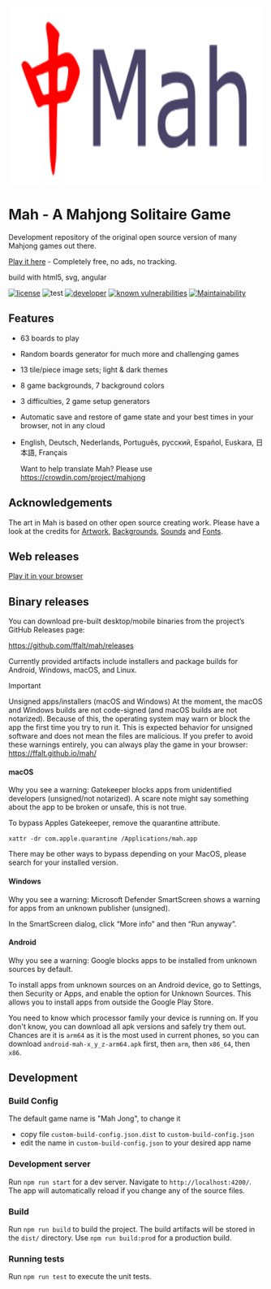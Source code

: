 <div align="center">
	<img width="500" height="350" src="logo.svg" alt="Mah">
</div>

# Mah - A Mahjong Solitaire Game

Development repository of the original open source version of many Mahjong games out there.

[Play it here](https://ffalt.github.io/mah/) - Completely free, no ads, no tracking.

build with html5, svg, angular

[![license](https://img.shields.io/github/license/ffalt/mah.svg)](http://opensource.org/licenses/MIT)
![test](https://github.com/ffalt/mah/workflows/test/badge.svg)
[![developer](https://img.shields.io/badge/developer-awesome-brightgreen.svg)](https://github.com/ffalt/mah)
[![known vulnerabilities](https://snyk.io/test/github/ffalt/mah/badge.svg)](https://snyk.io/test/github/ffalt/mah)
[![Maintainability](https://qlty.sh/gh/ffalt/projects/mah/maintainability.svg)](https://qlty.sh/gh/ffalt/projects/mah)

## Features

* 63 boards to play

* Random boards generator for much more and challenging games

* 13 tile/piece image sets; light & dark themes

* 8 game backgrounds, 7 background colors

* 3 difficulties, 2 game setup generators

* Automatic save and restore of game state and your best times in your browser, not in any cloud

* English, Deutsch, Nederlands, Português, русский, Español, Euskara, 日本語, Français

  Want to help translate Mah? Please use <https://crowdin.com/project/mahjong>

## Acknowledgements

The art in Mah is based on other open source creating work.
Please have a look at the credits for [Artwork](src/assets/svg/README.md), [Backgrounds](src/assets/img/README.md), [Sounds](src/assets/sounds/README.md) and [Fonts](src/assets/fonts/README.md).

## Web releases

[Play it in your browser](https://ffalt.github.io/mah/)

## Binary releases

You can download pre-built desktop/mobile binaries from the project’s GitHub Releases page:

https://github.com/ffalt/mah/releases

Currently provided artifacts include installers and package builds for Android, Windows, macOS, and Linux.

> [!IMPORTANT]
>
> Unsigned apps/installers (macOS and Windows)
> At the moment, the macOS and Windows builds are not code-signed (and macOS builds are not notarized). 
> Because of this, the operating system may warn or block the app the first time you try to run it. 
> This is expected behavior for unsigned software and does not mean the files are malicious.
> If you prefer to avoid these warnings entirely, you can always play the game in your browser: https://ffalt.github.io/mah/

#### macOS

Why you see a warning: Gatekeeper blocks apps from unidentified developers (unsigned/not notarized).
A scare note might say something about the app to be broken or unsafe, this is not true.

To bypass Apples Gatekeeper, remove the quarantine attribute.

```shell
xattr -dr com.apple.quarantine /Applications/mah.app
```

There may be other ways to bypass depending on your MacOS, please search for your installed version.

#### Windows

Why you see a warning: Microsoft Defender SmartScreen shows a warning for apps from an unknown publisher (unsigned).

In the SmartScreen dialog, click “More info” and then “Run anyway”.

#### Android

Why you see a warning: Google blocks apps to be installed from unknown sources by default.

To install apps from unknown sources on an Android device, go to Settings, then Security or Apps, 
and enable the option for Unknown Sources. This allows you to install apps from outside the Google Play Store.

You need to know which processor family your device is running on. If you don't know, you can download all apk versions and safely try them out.
Chances are it is `arm64` as it is the most used in current phones, so you can download `android-mah-x_y_z-arm64.apk` first, then `arm`, then `x86_64`, then `x86`.


## Development

### Build Config

The default game name is "Mah Jong", to change it

* copy file `custom-build-config.json.dist` to `custom-build-config.json`
* edit the name in `custom-build-config.json` to your desired app name

### Development server

Run `npm run start` for a dev server. Navigate to `http://localhost:4200/`. The app will automatically reload if you change any of the source files.

### Build

Run `npm run build` to build the project. The build artifacts will be stored in the `dist/` directory. Use `npm run build:prod` for a production build.

### Running tests

Run `npm run test` to execute the unit tests.
